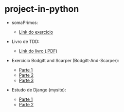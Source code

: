 project-in-python
=================


+ somaPrimos:
  + [Link do exercicio](http://projecteuler.net/problem=10)

+ Livro de TDD:
  + [Link do livro (.PDF)](http://www.eecs.yorku.ca/course_archive/2003-04/W/3311/sectionM/case_studies/money/KentBeck_TDD_byexample.pdf)

+ Exercicio Bodgitt and Scarper (Bodgitt-And-Scarper):
  + [Parte 1](https://docs.google.com/document/d/1yZQ7PpMdRlRtDIinSFwY7ZzLkIk34MuIkb-pIEqXzgg/edit?usp=sharing)
  + [Parte 2](https://docs.google.com/document/d/1F50_Avw_itYRqsZic7z8mYpBBF6fx4Lj8Wz9yZg62eU/edit?usp=sharing)
  + [Parte 3](https://docs.google.com/document/d/1C1kP-cf8fQyeU-_gJBgFT9blsVhS_IaNacaBuggCfZc/edit?usp=sharing)

+ Estudo de Django (mysite):
  + [Parte 1](https://docs.djangoproject.com/en/1.6/intro/tutorial01/)
  + [Parte 2](https://docs.djangoproject.com/en/1.6/intro/tutorial02/)